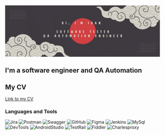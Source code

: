[![Header](https://github.com/istrybuk/istrybuk/blob/main/assets/Банер1.png)](https://www.linkedin.com/in/ivan-strybuk/)

## I'm a software engineer and QA Automation

## My CV
[Link to my CV](https://drive.google.com/file/d/1kNHPdBZoWrnoA1PCbNHNQUPiKCE1pSl2/view?usp=sharing)

### Languages and Tools
![Jira](https://img.shields.io/badge/Jira-090909?style=for-the-badge&logo=jira&logoColor=136be1)
![Postman](https://img.shields.io/badge/Postman-090909?style=for-the-badge&logo=postman&logoColor=f76935)
![Swagger](https://img.shields.io/badge/Swagger-090909?style=for-the-badge&logo=swagger&logoColor=7ede2b)
![GitHub](https://img.shields.io/badge/Github-090909?style=for-the-badge&logo=github&logoColor=white)
![Figma](https://img.shields.io/badge/Figma-090909?style=for-the-badge&logo=figma&logoColor=7d5fa6)
![Jenkins](https://img.shields.io/badge/Jenkins-090909?style=for-the-badge&logo=jenkins&logoColor=white)
![MySql](https://img.shields.io/badge/MySQL-090909?style=for-the-badge&logo=mysql&logoColor=white)
![DevTools](https://img.shields.io/badge/DevTools-090909?style=for-the-badge&logo=googlechrome&logoColor=2674f2)
![AndroidStudio](https://img.shields.io/badge/AndroidStudio-090909?style=for-the-badge&logo=androidstudio&logoColor=3ad07d)
![TestRail](https://img.shields.io/badge/TestRail-090909?style=for-the-badge&logo=&logoColor=71b556)
![Fiddler](https://img.shields.io/badge/Fiddler-090909?style=for-the-badge&logo=fiddler&logoColor=8cc4d7)
![Charlesproxy](https://img.shields.io/badge/CharlesProxy-090909?style=for-the-badge&logo=charlesproxy&logoColor=8cc4d7)
<!-- ![Header](https://img.shields.io/badge/MongoDB-090909?style=for-the-badge&logo=mongodb&logoColor=4aa73c) -->

<!-- ### Testing Documentation

- [Checklists](https://github.com/artichokeee/checklist)
- [Test-Suites and Test-Cases](https://github.com/artichokeee/test-cases)
- [Bug-Reports](https://github.com/artichokeee/bug-reports)
- [SQL Queries](https://github.com/artichokeee/SQL)
- [Postman Collections](https://github.com/artichokeee/postman) -->